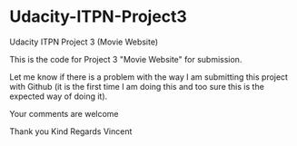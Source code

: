 # Udacity-ITPN-Project3
Udacity ITPN Project 3 (Movie Website)

This is the code for Project 3 "Movie Website" for submission.

Let me know if there is a problem with the way I am submitting this project with Github (it is the first time I am doing this and too sure this is the expected way of doing it).

Your comments are welcome

Thank you
Kind Regards
Vincent
